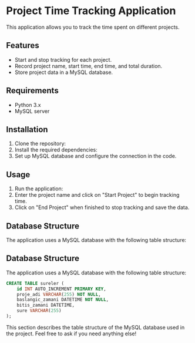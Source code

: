 # Project Time Tracking Application

This application allows you to track the time spent on different projects.

## Features

- Start and stop tracking for each project.
- Record project name, start time, end time, and total duration.
- Store project data in a MySQL database.

## Requirements

- Python 3.x
- MySQL server

## Installation

1. Clone the repository:
2. Install the required dependencies:
3. Set up MySQL database and configure the connection in the code.

## Usage

1. Run the application:
2. Enter the project name and click on "Start Project" to begin tracking time.
3. Click on "End Project" when finished to stop tracking and save the data.

## Database Structure

The application uses a MySQL database with the following table structure:
## Database Structure

The application uses a MySQL database with the following table structure:

```sql
CREATE TABLE sureler (
    id INT AUTO_INCREMENT PRIMARY KEY,
    proje_adi VARCHAR(255) NOT NULL,
    baslangic_zamani DATETIME NOT NULL,
    bitis_zamani DATETIME,
    sure VARCHAR(255)
);
```
This section describes the table structure of the MySQL database used in the project. Feel free to ask if you need anything else!
